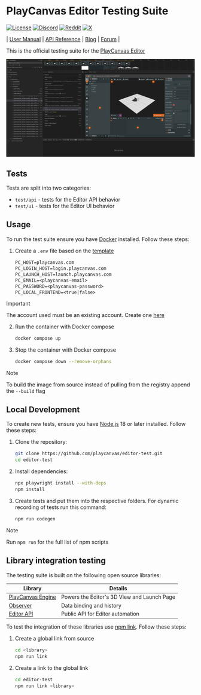 # PlayCanvas Editor Testing Suite

[![License](https://img.shields.io/github/license/playcanvas/editor-test)](https://github.com/playcanvas/editor-test/blob/main/LICENSE)
[![Discord](https://img.shields.io/badge/Discord-5865F2?style=flat&logo=discord&logoColor=white&color=black)](https://discord.gg/RSaMRzg)
[![Reddit](https://img.shields.io/badge/Reddit-FF4500?style=flat&logo=reddit&logoColor=white&color=black)](https://www.reddit.com/r/PlayCanvas)
[![X](https://img.shields.io/badge/X-000000?style=flat&logo=x&logoColor=white&color=black)](https://x.com/intent/follow?screen_name=playcanvas)

| [User Manual](https://developer.playcanvas.com/user-manual/editor) | [API Reference](https://api.playcanvas.com/editor) | [Blog](https://blog.playcanvas.com) | [Forum](https://forum.playcanvas.com) |

This is the official testing suite for the [PlayCanvas Editor](https://playcanvas.com)

![Playwright](./images/playwright.png)

## Tests

Tests are split into two categories:

- `test/api` - tests for the Editor API behavior
- `test/ui` - tests for the Editor UI behavior

## Usage

To run the test suite ensure you have [Docker](https://www.docker.com/) installed. Follow these steps:

1. Create a `.env` file based on the [template](https://github.com/playcanvas/editor-test/blob/docs/.env.template)

    ```env
    PC_HOST=playcanvas.com
    PC_LOGIN_HOST=login.playcanvas.com
    PC_LAUNCH_HOST=launch.playcanvas.com
    PC_EMAIL=<playcanvas-email>
    PC_PASSWORD=<playcanvas-password>
    PC_LOCAL_FRONTEND=<true|false>
    ```

> [!IMPORTANT]
> The account used must be an existing account. Create one [here](https://login.playcanvas.com)

2. Run the container with Docker compose

    ```sh
    docker compose up
    ```

3. Stop the container with Docker compose

    ```sh
    docker compose down --remove-orphans
    ```

> [!NOTE]
> To build the image from source instead of pulling from the registry append the `--build` flag

## Local Development

To create new tests, ensure you have [Node.js](https://nodejs.org/) 18 or later installed. Follow these steps:

1. Clone the repository:

   ```sh
   git clone https://github.com/playcanvas/editor-test.git
   cd editor-test
   ```

2. Install dependencies:

   ```sh
   npx playwright install --with-deps
   npm install
   ```

3. Create tests and put them into the respective folders. For dynamic recording of tests run this command:

    ```sh
    npm run codegen
    ```

> [!NOTE]
> Run `npm run` for the full list of npm scripts

## Library integration testing

The testing suite is built on the following open source libraries:

| Library                                                       | Details                                     |
| ------------------------------------------------------------- | ------------------------------------------- |
| [PlayCanvas Engine](https://github.com/playcanvas/engine)     | Powers the Editor's 3D View and Launch Page |
| [Observer](https://github.com/playcanvas/playcanvas-observer) | Data binding and history                    |
| [Editor API](https://github.com/playcanvas/editor-api)        | Public API for Editor automation            |

To test the integration of these libraries use [npm link](https://docs.npmjs.com/cli/v9/commands/npm-link). Follow these steps:

1. Create a global link from source

    ```sh
    cd <library>
    npm run link
    ```

2. Create a link to the global link

    ```sh
    cd editor-test
    npm run link <library>
    ```
